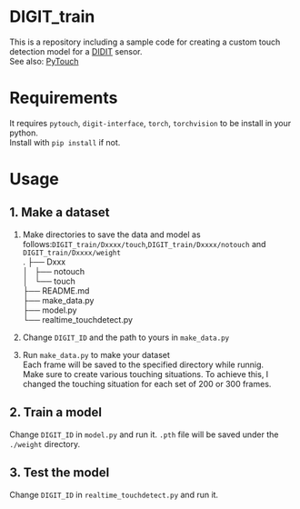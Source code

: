 # DIGIT_train

This is a repository including a sample code for creating a custom touch detection model 
for a [DIDIT](https://digit.ml/#:~:text=What%20is%20DIGIT%3F,by%20playing%20the%20video%20below.) sensor.  
See also: [PyTouch](https://github.com/facebookresearch/PyTouch)

# Requirements
It requires `pytouch`, `digit-interface`, `torch`, `torchvision` to be install in your python.  
Install with `pip install` if not.

# Usage
## 1. Make a dataset
1. Make directories to save the data and model as follows:`DIGIT_train/Dxxxx/touch`,`DIGIT_train/Dxxxx/notouch` and `DIGIT_train/Dxxxx/weight`  
.
├── Dxxx  
│   ├── notouch  
│   └── touch  
├── README.md  
├── make_data.py  
├── model.py  
└── realtime_touchdetect.py  

2. Change `DIGIT_ID` and the path to yours in `make_data.py`
3. Run `make_data.py` to make your dataset  
Each frame will be saved to the specified directory while runnig.  
Make sure to create various touching situations.
To achieve this, I changed the touching situation for each set of 200 or 300 frames.
## 2. Train a model
Change `DIGIT_ID` in `model.py` and run it. 
`.pth` file will be saved under the `./weight` directory.
## 3. Test the model
Change `DIGIT_ID` in `realtime_touchdetect.py` and run it. 
